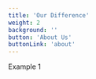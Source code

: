 ```yaml
---
title: 'Our Difference'
weight: 2
background: ''
button: 'About Us'
buttonLink: 'about'
---
```


Example 1
